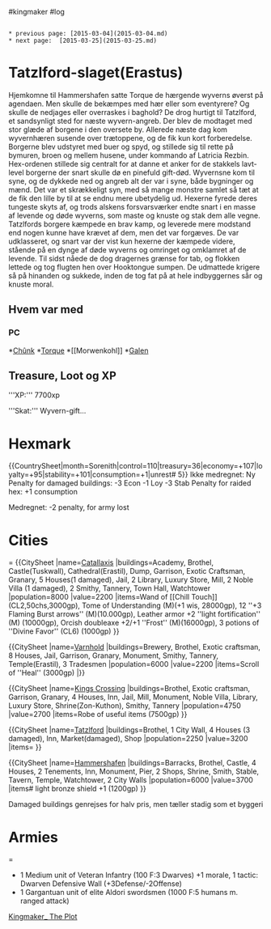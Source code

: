#kingmaker #log

```ad-info

* previous page: [2015-03-04](2015-03-04.md)
* next page:  [2015-03-25](2015-03-25.md) 
```

# Tatzlford-slaget(Erastus)  
 
Hjemkomne til Hammershafen satte Torque de hærgende wyverns øverst på agendaen. Men skulle de bekæmpes med hær eller som eventyrere? Og skulle de nedjages eller overraskes i baghold? De drog hurtigt til Tatzlford, et sandsynligt sted for næste wyvern-angreb. Der blev de modtaget med stor glæde af borgene i den oversete by. Allerede næste dag kom wyvernhæren susende over trætoppene, og de fik kun kort forberedelse. Borgerne blev udstyret med buer og spyd, og stillede sig til rette på bymuren, broen og mellem husene, under kommando af Latricia Rezbin. Hex-ordenen stillede sig centralt for at danne et anker for de stakkels lavt-level borgerne der snart skulle dø en pinefuld gift-død. Wyvernsne kom til syne, og de dykkede ned og angreb alt der var i syne, både bygninger og mænd. Det var et skrækkeligt syn, med så mange monstre samlet så tæt at de fik den lille by til at se endnu mere ubetydelig ud. Hexerne fyrede deres tungeste skyts af, og trods alskens forsvarsværker endte snart i en masse af levende og døde wyverns, som maste og knuste og stak dem alle vegne. Tatzlfords borgere kæmpede en brav kamp, og leverede mere modstand end nogen kunne have krævet af dem, men det var forgæves. De var udklasseret, og snart var der vist kun hexerne der kæmpede videre, stående på en dynge af døde wyverns og omringet og omklamret af de levende. Til sidst nåede de dog dragernes grænse for tab, og flokken lettede og tog flugten hen over Hooktongue sumpen. De udmattede krigere så på hinanden og sukkede, inden de tog fat på at hele indbyggernes sår og knuste moral.
## Hvem var med 
### PC 
 
*[Chûnk](Chûnk%20Van%20Der%20Hamer.md)
*[Torque](Torque%20Firebrand.md)
*[[Morwenkohl]]
*[Galen](Galen%20Jabir.md)
## Treasure, Loot og XP 
'''XP:''' 7700xp 
'''Skat:''' Wyvern-gift...
# Hexmark  
{{CountrySheet|month=Sorenith|control=110|treasury=36|economy=+107|loyalty=+95|stability=+101|consumption=+1|unrest# 5}} Ikke medregnet: Ny Penalty for damaged buildings: -3 Econ -1 Loy -3 Stab Penalty for raided hex: +1 consumption
Medregnet: -2 penalty, for army lost
 
# Cities  
=
{{CitySheet
|name=[Catallaxis](Catallaxis.md)
|buildings=Academy, Brothel, Castle(Tuskwall), Cathedral(Erastil), Dump, Garrison, Exotic Craftsman, Granary, 5 Houses(1 damaged), Jail, 2 Library, Luxury Store, Mill, 2 Noble Villa (1 damaged), 2 Smithy, Tannery, Town Hall, Watchtower
|population=8000
|value=2200
|items=Wand of [[Chill Touch]] (CL2,50chs,3000gp), Tome of Understanding (M)(+1 wis, 28000gp), 12 ''+3 Flaming Burst arrows'' (M)(10.000gp), Leather armor +2 ''light fortification'' (M) (10000gp), Orcish doubleaxe +2/+1 ''Frost'' (M)(16000gp), 3 potions of ''Divine Favor'' (CL6) (1000gp)
}}
{{CitySheet
|name=[Varnhold](Varnhold.md)
|buildings=Brewery, Brothel, Exotic craftsman, 8 Houses, Jail, Garrison, Granary, Monument, Smithy, Tannery, Temple(Erastil), 3 Tradesmen
|population=6000
|value=2200
|items=Scroll of ''Heal'' (3000gp)
|}}
{{CitySheet
|name=[Kings Crossing](Kings%20Crossing.md)
|buildings=Brothel, Exotic craftsman, Garrison, Granary, 4 Houses, Inn, Jail, Mill, Monument, Noble Villa, Library, Luxury Store, Shrine(Zon-Kuthon), Smithy, Tannery 
|population=4750
|value=2700
|items=Robe of useful items (7500gp)
}}
{{CitySheet
|name=[Tatzlford](Tatzlford.md)
|buildings=Brothel, 1 City Wall, 4 Houses (3 damaged), Inn, Market(damaged), Shop
|population=2250
|value=3200
|items=
}}
{{CitySheet
|name=[Hammershafen](Hammershafen.md)
|buildings=Barracks, Brothel, Castle, 4 Houses, 2 Tenements, Inn, Monument, Pier, 2 Shops, Shrine, Smith, Stable, Tavern, Temple, Watchtower, 2 City Walls
|population=6000
|value=3700
|items# light bronze shield +1 (1200gp)
}}
Damaged buildings genrejses for halv pris, men tæller stadig som et byggeri
 
# Armies 
=
* 1 Medium unit of Veteran Infantry (100 F:3 Dwarves) +1 morale, 1 tactic: Dwarven Defensive Wall (+3Defense/-2Offense)
* 1 Gargantuan unit of elite Aldori swordsmen (1000 F:5 humans m. ranged attack)
[Kingmaker_ The Plot](Kingmaker_%20The%20Plot.md)
